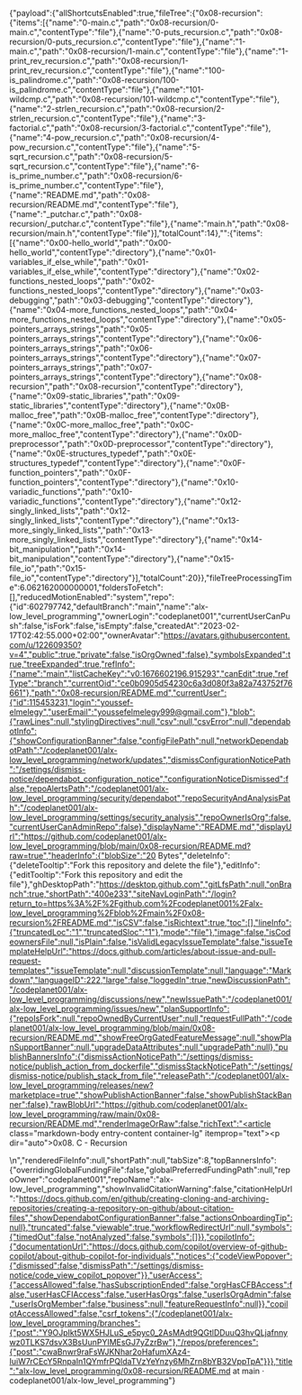 {"payload":{"allShortcutsEnabled":true,"fileTree":{"0x08-recursion":{"items":[{"name":"0-main.c","path":"0x08-recursion/0-main.c","contentType":"file"},{"name":"0-puts_recursion.c","path":"0x08-recursion/0-puts_recursion.c","contentType":"file"},{"name":"1-main.c","path":"0x08-recursion/1-main.c","contentType":"file"},{"name":"1-print_rev_recursion.c","path":"0x08-recursion/1-print_rev_recursion.c","contentType":"file"},{"name":"100-is_palindrome.c","path":"0x08-recursion/100-is_palindrome.c","contentType":"file"},{"name":"101-wildcmp.c","path":"0x08-recursion/101-wildcmp.c","contentType":"file"},{"name":"2-strlen_recursion.c","path":"0x08-recursion/2-strlen_recursion.c","contentType":"file"},{"name":"3-factorial.c","path":"0x08-recursion/3-factorial.c","contentType":"file"},{"name":"4-pow_recursion.c","path":"0x08-recursion/4-pow_recursion.c","contentType":"file"},{"name":"5-sqrt_recursion.c","path":"0x08-recursion/5-sqrt_recursion.c","contentType":"file"},{"name":"6-is_prime_number.c","path":"0x08-recursion/6-is_prime_number.c","contentType":"file"},{"name":"README.md","path":"0x08-recursion/README.md","contentType":"file"},{"name":"_putchar.c","path":"0x08-recursion/_putchar.c","contentType":"file"},{"name":"main.h","path":"0x08-recursion/main.h","contentType":"file"}],"totalCount":14},"":{"items":[{"name":"0x00-hello_world","path":"0x00-hello_world","contentType":"directory"},{"name":"0x01-variables_if_else_while","path":"0x01-variables_if_else_while","contentType":"directory"},{"name":"0x02-functions_nested_loops","path":"0x02-functions_nested_loops","contentType":"directory"},{"name":"0x03-debugging","path":"0x03-debugging","contentType":"directory"},{"name":"0x04-more_functions_nested_loops","path":"0x04-more_functions_nested_loops","contentType":"directory"},{"name":"0x05-pointers_arrays_strings","path":"0x05-pointers_arrays_strings","contentType":"directory"},{"name":"0x06-pointers_arrays_strings","path":"0x06-pointers_arrays_strings","contentType":"directory"},{"name":"0x07-pointers_arrays_strings","path":"0x07-pointers_arrays_strings","contentType":"directory"},{"name":"0x08-recursion","path":"0x08-recursion","contentType":"directory"},{"name":"0x09-static_libraries","path":"0x09-static_libraries","contentType":"directory"},{"name":"0x0B-malloc_free","path":"0x0B-malloc_free","contentType":"directory"},{"name":"0x0C-more_malloc_free","path":"0x0C-more_malloc_free","contentType":"directory"},{"name":"0x0D-preprocessor","path":"0x0D-preprocessor","contentType":"directory"},{"name":"0x0E-structures_typedef","path":"0x0E-structures_typedef","contentType":"directory"},{"name":"0x0F-function_pointers","path":"0x0F-function_pointers","contentType":"directory"},{"name":"0x10-variadic_functions","path":"0x10-variadic_functions","contentType":"directory"},{"name":"0x12-singly_linked_lists","path":"0x12-singly_linked_lists","contentType":"directory"},{"name":"0x13-more_singly_linked_lists","path":"0x13-more_singly_linked_lists","contentType":"directory"},{"name":"0x14-bit_manipulation","path":"0x14-bit_manipulation","contentType":"directory"},{"name":"0x15-file_io","path":"0x15-file_io","contentType":"directory"}],"totalCount":20}},"fileTreeProcessingTime":6.062162000000001,"foldersToFetch":[],"reducedMotionEnabled":"system","repo":{"id":602797742,"defaultBranch":"main","name":"alx-low_level_programming","ownerLogin":"codeplanet001","currentUserCanPush":false,"isFork":false,"isEmpty":false,"createdAt":"2023-02-17T02:42:55.000+02:00","ownerAvatar":"https://avatars.githubusercontent.com/u/122609350?v=4","public":true,"private":false,"isOrgOwned":false},"symbolsExpanded":true,"treeExpanded":true,"refInfo":{"name":"main","listCacheKey":"v0:1676602196.915293","canEdit":true,"refType":"branch","currentOid":"ce0b0905d54230c6a3d080f3a82a743752f76661"},"path":"0x08-recursion/README.md","currentUser":{"id":115453231,"login":"youssef-elmelegy","userEmail":"youssefelmelegy999@gmail.com"},"blob":{"rawLines":null,"stylingDirectives":null,"csv":null,"csvError":null,"dependabotInfo":{"showConfigurationBanner":false,"configFilePath":null,"networkDependabotPath":"/codeplanet001/alx-low_level_programming/network/updates","dismissConfigurationNoticePath":"/settings/dismiss-notice/dependabot_configuration_notice","configurationNoticeDismissed":false,"repoAlertsPath":"/codeplanet001/alx-low_level_programming/security/dependabot","repoSecurityAndAnalysisPath":"/codeplanet001/alx-low_level_programming/settings/security_analysis","repoOwnerIsOrg":false,"currentUserCanAdminRepo":false},"displayName":"README.md","displayUrl":"https://github.com/codeplanet001/alx-low_level_programming/blob/main/0x08-recursion/README.md?raw=true","headerInfo":{"blobSize":"20 Bytes","deleteInfo":{"deleteTooltip":"Fork this repository and delete the file"},"editInfo":{"editTooltip":"Fork this repository and edit the file"},"ghDesktopPath":"https://desktop.github.com","gitLfsPath":null,"onBranch":true,"shortPath":"400e233","siteNavLoginPath":"/login?return_to=https%3A%2F%2Fgithub.com%2Fcodeplanet001%2Falx-low_level_programming%2Fblob%2Fmain%2F0x08-recursion%2FREADME.md","isCSV":false,"isRichtext":true,"toc":[],"lineInfo":{"truncatedLoc":"1","truncatedSloc":"1"},"mode":"file"},"image":false,"isCodeownersFile":null,"isPlain":false,"isValidLegacyIssueTemplate":false,"issueTemplateHelpUrl":"https://docs.github.com/articles/about-issue-and-pull-request-templates","issueTemplate":null,"discussionTemplate":null,"language":"Markdown","languageID":222,"large":false,"loggedIn":true,"newDiscussionPath":"/codeplanet001/alx-low_level_programming/discussions/new","newIssuePath":"/codeplanet001/alx-low_level_programming/issues/new","planSupportInfo":{"repoIsFork":null,"repoOwnedByCurrentUser":null,"requestFullPath":"/codeplanet001/alx-low_level_programming/blob/main/0x08-recursion/README.md","showFreeOrgGatedFeatureMessage":null,"showPlanSupportBanner":null,"upgradeDataAttributes":null,"upgradePath":null},"publishBannersInfo":{"dismissActionNoticePath":"/settings/dismiss-notice/publish_action_from_dockerfile","dismissStackNoticePath":"/settings/dismiss-notice/publish_stack_from_file","releasePath":"/codeplanet001/alx-low_level_programming/releases/new?marketplace=true","showPublishActionBanner":false,"showPublishStackBanner":false},"rawBlobUrl":"https://github.com/codeplanet001/alx-low_level_programming/raw/main/0x08-recursion/README.md","renderImageOrRaw":false,"richText":"<article class=\"markdown-body entry-content container-lg\" itemprop=\"text\"><p dir=\"auto\">0x08. C - Recursion</p>\n</article>","renderedFileInfo":null,"shortPath":null,"tabSize":8,"topBannersInfo":{"overridingGlobalFundingFile":false,"globalPreferredFundingPath":null,"repoOwner":"codeplanet001","repoName":"alx-low_level_programming","showInvalidCitationWarning":false,"citationHelpUrl":"https://docs.github.com/en/github/creating-cloning-and-archiving-repositories/creating-a-repository-on-github/about-citation-files","showDependabotConfigurationBanner":false,"actionsOnboardingTip":null},"truncated":false,"viewable":true,"workflowRedirectUrl":null,"symbols":{"timedOut":false,"notAnalyzed":false,"symbols":[]}},"copilotInfo":{"documentationUrl":"https://docs.github.com/copilot/overview-of-github-copilot/about-github-copilot-for-individuals","notices":{"codeViewPopover":{"dismissed":false,"dismissPath":"/settings/dismiss-notice/code_view_copilot_popover"}},"userAccess":{"accessAllowed":false,"hasSubscriptionEnded":false,"orgHasCFBAccess":false,"userHasCFIAccess":false,"userHasOrgs":false,"userIsOrgAdmin":false,"userIsOrgMember":false,"business":null,"featureRequestInfo":null}},"copilotAccessAllowed":false,"csrf_tokens":{"/codeplanet001/alx-low_level_programming/branches":{"post":"Y9OJpIkt5WX5HJLuS_e5pyc0_2AsMAdt9QGtlDDuuQ3hvQLjafnnywz0TLKS7dsvX3BsUunPYIMEsGJ7yZzrBw"},"/repos/preferences":{"post":"cwaBnwr9raFsWJKNhar2oHafumXAz4-IuiW7rCEcY5RnpaIn1QYmfrPQldaTVzYeYnzy6MhZrn8bYB32VppTpA"}}},"title":"alx-low_level_programming/0x08-recursion/README.md at main · codeplanet001/alx-low_level_programming"}